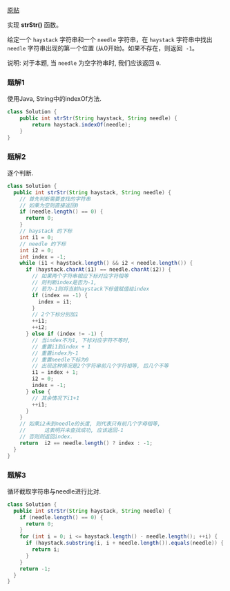 
[原贴](https://leetcode-cn.com/leetbook/read/top-interview-questions-easy/xnr003/)

实现 **strStr()** 函数。

给定一个 `haystack` 字符串和一个 `needle` 字符串，在 `haystack` 字符串中找出 `needle` 字符串出现的第一个位置 (从0开始)。如果不存在，则返回  `-1`。

说明: 对于本题, 当 `needle` 为空字符串时, 我们应该返回 `0`.

### 题解1

使用Java, String中的indexOf方法.

```java
class Solution {
    public int strStr(String haystack, String needle) {
        return haystack.indexOf(needle);
    }
}
```

### 题解2

逐个判断.

```java
class Solution {
  public int strStr(String haystack, String needle) {
    // 首先判断需要查找的字符串
	// 如果为空则直接返回0
    if (needle.length() == 0) {
      return 0;
    }
    // haystack 的下标
    int i1 = 0;
	// needle 的下标
    int i2 = 0;
    int index = -1;
    while (i1 < haystack.length() && i2 < needle.length()) {
      if (haystack.charAt(i1) == needle.charAt(i2)) {
	    // 如果两个字符串相应下标对应字符相等
		// 则判断index是否为-1,
		// 若为-1则将当前haystack下标值赋值给index
        if (index == -1) {
          index = i1;
        }
		// 2个下标分别加1
        ++i1;
        ++i2;
      } else if (index != -1) {
	    // 当index不为1, 下标对应字符不等时,
		// 重置i1到index + 1
		// 重置index为-1
		// 重置needle下标为0
		// 出现这种情况是2个字符串前几个字符相等, 后几个不等
        i1 = index + 1;
        i2 = 0;
        index = -1;
      } else {
	    // 其余情况下i1+1
        ++i1;
      }
    }
	// 如果i2未到needle的长度, 则代表只有前几个字母相等,
	// 		这表明并未查找成功, 应该返回-1
	// 否则则返回index.
    return  i2 == needle.length() ? index : -1;
  }
}
```

### 题解3

循环截取字符串与needle进行比对.

```java
class Solution {
  public int strStr(String haystack, String needle) {
    if (needle.length() == 0) {
      return 0;
    }
    for (int i = 0; i <= haystack.length() - needle.length(); ++i) {
      if (haystack.substring(i, i + needle.length()).equals(needle)) {
        return i;
      }
    }
    return -1;
  }
}
```